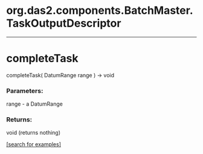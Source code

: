 # org.das2.components.BatchMaster.TaskOutputDescriptor
***
<a name="completeTask"></a>
# completeTask
completeTask( DatumRange range ) &rarr; void



### Parameters:
range - a DatumRange

### Returns:
void (returns nothing)


<a href="https://github.com/autoplot/dev/search?q=completeTask&unscoped_q=completeTask">[search for examples]</a>

